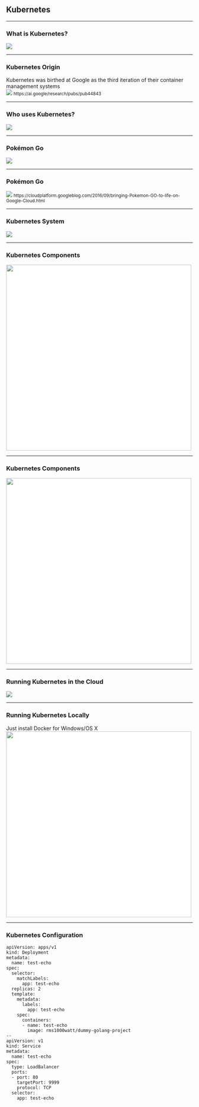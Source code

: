 <!-- .slide: data-background="img/background-orange-orig.jpg" -->

## Kubernetes

---
<!-- .slide: data-background="img/background-orange-orig.jpg" -->

### What is Kubernetes?

<div class="fragment">
  <img src="./img/kubernetes-intro.png" style="background-color:white">
</div>

---
<!-- .slide: data-background="img/background-orange-orig.jpg" -->

### Kubernetes Origin

<div class="fragment">
  Kubernetes was birthed at Google as the third iteration of their container management systems<br>
  <img src="./img/borg-omega-kubernetes.png" style="background-color:white">
  <small>https://ai.google/research/pubs/pub44843</small>
</div>

---
<!-- .slide: data-background="img/background-orange-orig.jpg" -->

### Who uses Kubernetes?

<div class="fragment">
  <img src="./img/kubernetes-users.gif" style="background-color:white">
</div>

---
<!-- .slide: data-background="img/background-orange-orig.jpg" -->

### Pokémon Go

<img src="./img/pokemon-go-kubernetes-partial.png" style="background-color:white"> <!-- .element: class="fragment" -->

---
<!-- .slide: data-background="img/background-orange-orig.jpg" -->

### Pokémon Go

<img src="./img/pokemon-go-kubernetes-full.png" style="background-color:white">
<small>https://cloudplatform.googleblog.com/2016/09/bringing-Pokemon-GO-to-life-on-Google-Cloud.html</small>

---
<!-- .slide: data-background="img/background-orange-orig.jpg" -->

### Kubernetes System

<img src="./img/kubernetes-cluster-diagram.png" style="background-color:white"> <!-- .element: class="fragment" -->

---
<!-- .slide: data-background="img/background-orange-orig.jpg" -->

### Kubernetes Components

<img src="./img/kubernetes-components-1.jpeg" height=500 style="background-color:white"> <!-- .element: class="fragment" -->

---
<!-- .slide: data-background="img/background-orange-orig.jpg" -->

### Kubernetes Components

<img src="./img/kubernetes-components-2.jpeg" height=500 style="background-color:white"> <!-- .element: class="fragment" -->

---
<!-- .slide: data-background="img/background-orange-orig.jpg" -->

### Running Kubernetes in the Cloud

<img src="./img/k8s-clouds.png" style="background-color:white"> <!-- .element: class="fragment" -->

---
<!-- .slide: data-background="img/background-orange-orig.jpg" -->

### Running Kubernetes Locally

<div class="fragment">
  Just install Docker for Windows/OS X
  <img src="./img/k8s-docker-for-mac.png" height=500 style="background-color:white">
</div>

---
<!-- .slide: data-background="img/background-orange-orig.jpg" -->

### Kubernetes Configuration

    apiVersion: apps/v1
    kind: Deployment
    metadata:
      name: test-echo
    spec:
      selector:
        matchLabels:
          app: test-echo
      replicas: 2
      template:
        metadata:
          labels:
            app: test-echo
        spec:
          containers:
          - name: test-echo
            image: rms1000watt/dummy-golang-project
    --
    apiVersion: v1
    kind: Service
    metadata:
      name: test-echo
    spec:
      type: LoadBalancer
      ports:
      - port: 80
        targetPort: 9999
        protocol: TCP
      selector:
        app: test-echo

